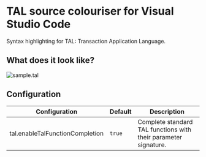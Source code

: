 # TAL source colouriser for Visual Studio Code
Syntax highlighting for TAL: Transaction Application Language.

## What does it look like?
 ![sample.tal](https://raw.githubusercontent.com/manoutoftime/vscode_tal/master/images/sample.png)


## Configuration
| Configuration | Default | Description |
| ------ | ----- | --- |
| tal.enableTalFunctionCompletion | `true` | Complete standard TAL functions with their parameter signature. |
